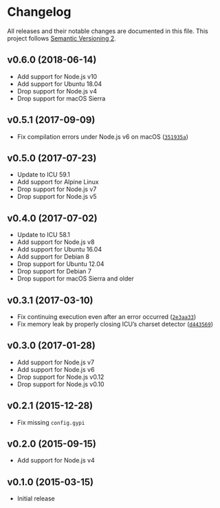 # Changelog

All releases and their notable changes are documented in this file. This project follows [Semantic Versioning 2](https://semver.org).

## v0.6.0 (2018-06-14)

- Add support for Node.js v10
- Add support for Ubuntu 18.04
- Drop support for Node.js v4
- Drop support for macOS Sierra

## v0.5.1 (2017-09-09)

- Fix compilation errors under Node.js v6 on macOS ([`351935a`](https://github.com/sonicdoe/detect-character-encoding/commit/351935a96d4d1cd298b1bea3d97a223707303a07))

## v0.5.0 (2017-07-23)

- Update to ICU 59.1
- Add support for Alpine Linux
- Drop support for Node.js v7
- Drop support for Node.js v5

## v0.4.0 (2017-07-02)

- Update to ICU 58.1
- Add support for Node.js v8
- Add support for Ubuntu 16.04
- Add support for Debian 8
- Drop support for Ubuntu 12.04
- Drop support for Debian 7
- Drop support for macOS Sierra and older

## v0.3.1 (2017-03-10)

- Fix continuing execution even after an error occurred ([`2e3aa33`](https://github.com/sonicdoe/detect-character-encoding/commit/2e3aa333a573960edf2d782bca3b25a01e49678b))
- Fix memory leak by properly closing ICU’s charset detector ([`d443569`](https://github.com/sonicdoe/detect-character-encoding/commit/d44356927b92e3b13e178071bf6d7c671766f588))

## v0.3.0 (2017-01-28)

- Add support for Node.js v7
- Add support for Node.js v6
- Drop support for Node.js v0.12
- Drop support for Node.js v0.10

## v0.2.1 (2015-12-28)

- Fix missing `config.gypi`

## v0.2.0 (2015-09-15)

- Add support for Node.js v4

## v0.1.0 (2015-03-15)

- Initial release
